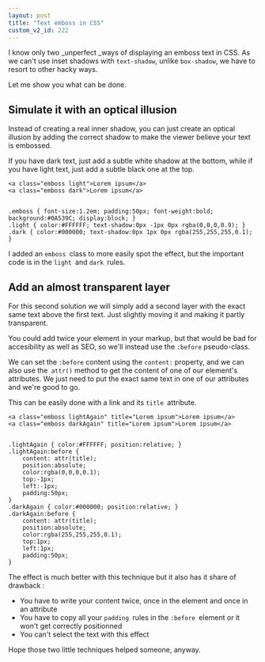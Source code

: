 ```yaml
---
layout: post
title: "Text emboss in CSS"
custom_v2_id: 222
---
```


I know only two _unperfect _ways of displaying an emboss text in CSS. As we
can't use inset shadows with `text-shadow`, unlike `box-shadow`, we have to
resort to other hacky ways.

Let me show you what can be done.

## Simulate it with an optical illusion

Instead of creating a real inner shadow, you can just create an optical
illusion by adding the correct shadow to make the viewer believe your text is
embossed.

If you have dark text, just add a subtle white shadow at the bottom, while if
you have light text, just add a subtle black one at the top.

    
    <a class="emboss light">Lorem ipsum</a>  
    <a class="emboss dark">Lorem ipsum</a>  
    
    
    .emboss { font-size:1.2em; padding:50px; font-weight:bold; background:#0A539C; display:block; }  
    .light { color:#FFFFFF; text-shadow:0px -1px 0px rgba(0,0,0,0.9); }  
    .dark { color:#000000; text-shadow:0px 1px 0px rgba(255,255,255,0.1); }  
    

I added an `emboss `class to more easily spot the effect, but the important
code is in the `light `and `dark `rules.

## Add an almost transparent layer

For this second solution we will simply add a second layer with the exact same
text above the first text. Just slightly moving it and making it partly
transparent.

You could add twice your element in your markup, but that would be bad for
accesibility as well as SEO, so we'll instead use the `:before` pseudo-class.

We can set the `:before` content using the `content:` property, and we can
also use the` attr()` method to get the content of one of our element's
attributes. We just need to put the exact same text in one of our attributes
and we're good to go.

This can be easily done with a link and its `title `attribute.

    
    <a class="emboss lightAgain" title="Lorem ipsum">Lorem ipsum</a>  
    <a class="emboss darkAgain" title="Lorem ipsum">Lorem ipsum</a>  
    
    
    .lightAgain { color:#FFFFFF; position:relative; }  
    .lightAgain:before {  
        content: attr(title);  
        position:absolute;  
        color:rgba(0,0,0,0.1);  
        top:-1px;  
        left:-1px;  
        padding:50px;  
    }  
    .darkAgain { color:#000000; position:relative; }  
    .darkAgain:before {  
        content: attr(title);  
        position:absolute;  
        color:rgba(255,255,255,0.1);  
        top:1px;  
        left:1px;  
        padding:50px;  
    }  
    

The effect is much better with this technique but it also has it share of
drawback :

  * You have to write your content twice, once in the element and once in an attribute
  * You have to copy all your `padding `rules in the `:before `element or it won't get correctly positionned
  * You can't select the text with this effect

Hope those two little techniques helped someone, anyway.

